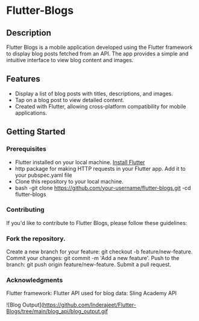 # Flutter-Blogs

## Description

Flutter Blogs is a mobile application developed using the Flutter framework to display blog posts fetched from an API. The app provides a simple and intuitive interface to view blog content and images.

## Features

- Display a list of blog posts with titles, descriptions, and images.
- Tap on a blog post to view detailed content.
- Created with Flutter, allowing cross-platform compatibility for mobile applications.

## Getting Started

### Prerequisites

- Flutter installed on your local machine. [Install Flutter](https://flutter.dev/docs/get-started/install)
- http package for making HTTP requests in your Flutter app. Add it to your pubspec.yaml file
- Clone this repository to your local machine.
- bash
  -git clone https://github.com/your-username/flutter-blogs.git
  -cd flutter-blogs

### Contributing
If you'd like to contribute to Flutter Blogs, please follow these guidelines:

### Fork the repository.
Create a new branch for your feature: git checkout -b feature/new-feature.
Commit your changes: git commit -m 'Add a new feature'.
Push to the branch: git push origin feature/new-feature.
Submit a pull request.

### Acknowledgments
Flutter framework: Flutter
API used for blog data: Sling Academy API

![Blog Output](https://github.com/Inderajeet/Flutter-Blogs/tree/main/blog_api/blog_output.gif
